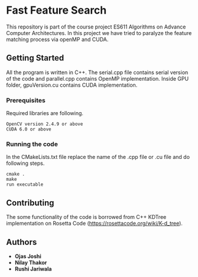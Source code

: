 # Fast Feature Search

This repository is part of the course project ES611 Algorithms on Advance Computer Architectures. In this project we have tried to paralyze the feature matching process via openMP and CUDA.

## Getting Started

All the program is written in C++. The serial.cpp file contains serial version of the code and parallel.cpp contains OpenMP implementation. Inside GPU folder, gpuVersion.cu contains CUDA implementation. 

### Prerequisites

Required libraries are following.

```
OpenCV version 2.4.9 or above
CUDA 6.0 or above
```

### Running the code

In the CMakeLists.txt file replace the name of the .cpp file or .cu file and do following steps.


```
cmake .
make
run executable 
```


## Contributing

The some functionality of the code is borrowed from C++ KDTree implementation on Rosetta Code (https://rosettacode.org/wiki/K-d_tree). 


## Authors

* **Ojas Joshi**
* **Nilay Thakor**
* **Rushi Jariwala**

